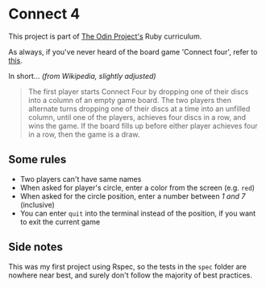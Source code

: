 # Connect 4
This project is part of [The Odin Project's](https://theodinproject.com) Ruby curriculum.

As always, if you've never heard of the board game 'Connect four', refer to [this](https://en.wikipedia.org/wiki/Connect_Four).

In short... *(from Wikipedia, slightly adjusted)*
> The first player starts Connect Four by dropping one of their discs into a column of an empty game board. The two players then alternate turns dropping one of their discs at a time into an unfilled column, until one of the players, achieves four discs in a row, and wins the game. If the board fills up before either player achieves four in a row, then the game is a draw.

## Some rules
- Two players can't have same names
- When asked for player's circle, enter a color from the screen (e.g. ``` red ```)
- When asked for the circle position, enter a number between *1 and 7* (inclusive)
- You can enter ``` quit ``` into the terminal instead of the position, if you want to exit the current game

## Side notes
This was my first project using Rspec, so the tests in the ``` spec ``` folder are nowhere near best, and surely don't follow the majority of best practices.